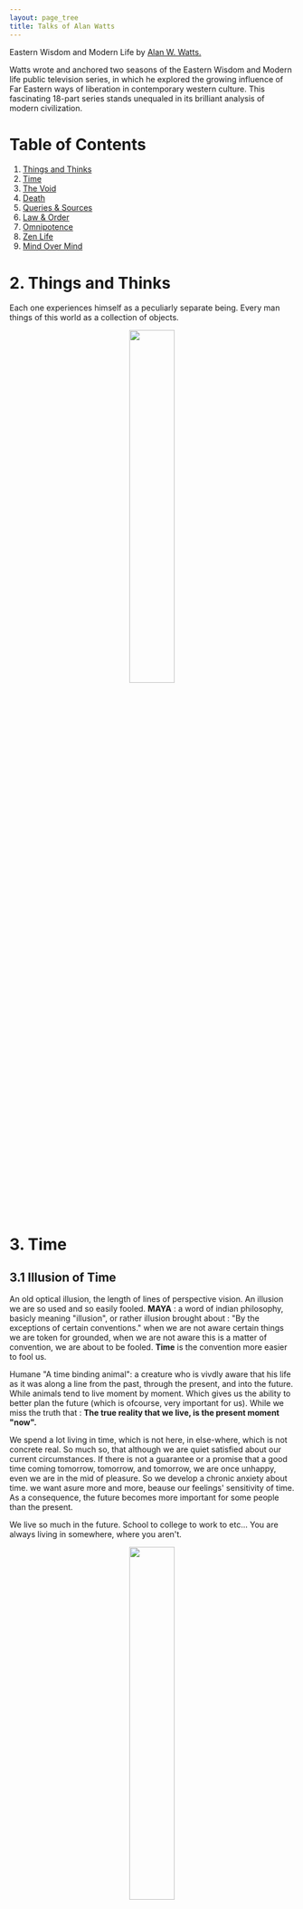```yaml
---
layout: page_tree
title: Talks of Alan Watts
---
```


Eastern Wisdom and Modern Life
by [Alan W. Watts.](https://www.alanwatts.org/)

Watts wrote and anchored two seasons of the Eastern Wisdom and Modern life public television series,
in which he explored the growing influence of Far Eastern ways of liberation in contemporary western culture.
This fascinating 18-part series stands unequaled in its brilliant analysis of modern civilization.

# Table of Contents
1. [Things and Thinks](#l2)
2. [Time](#l3)
3. [The Void](#l4)
4. [Death](#l6)
5. [Queries & Sources](#l8)
6. [Law & Order](#l12)
7. [Omnipotence](#l13)
8. [Zen Life](#l14)
9. [Mind Over Mind](#mind)

# 2. Things and Thinks <a name="l2"></a>

Each one experiences himself as a peculiarly separate being. Every man things of this world
as a collection of objects.


<div align="center">    
<img src="/assets/img/philo/alan_watts/maya.PNG" width="40%" height="40%"/>
</div>

# 3. Time <a name="l3"></a>

## 3.1 Illusion of Time

An old optical illusion, the length of lines of perspective vision.
An illusion we are so used and so easily fooled.
**MAYA** : a word of indian philosophy, basicly meaning "illusion", or rather illusion brought about : "By
the exceptions of certain conventions." when we are not aware certain things we are token for grounded,
when we are not aware this is a matter of convention, we are about to be fooled.
**Time** is the convention more easier to fool us.

Humane "A time binding animal": a creature who is vivdly aware that his life as it was along a line
from the past, through the present, and into the future. While animals tend to live moment by moment.
Which gives us the ability to better plan the future (which is ofcourse, very important for us).
While we miss the truth that : **The true reality that we live, is the present moment "now".**

We spend a lot living in time, which is not here, in else-where, which is not concrete real.
So much so, that although we are quiet satisfied about our current circumstances.
If there is not a guarantee or a promise that a good time coming tomorrow, tomorrow, and tomorrow,
we are once unhappy, even we are in the mid of pleasure.
So we develop a chronic anxiety about time. we want asure more and more, beause our feelings'
sensitivity of time. As a consequence, the future becomes more important for some people than the present.

We live so much in the future. School to college to work to etc... You are always living in somewhere, where you aren't.

<div align="center">    
<img src="/assets/img/philo/alan_watts/donkey.jpg" width="40%" height="40%"/>
</div>

Planning for future is useful, while if we always live in the future, one can never enjoy the fruit of actions.
Plan for the goodness for the future where you will never "be", is futile.
**You cannot live at all, unless you can live fully now !**

## 3.2 The dream of life

And because now is never satisfied as we are never living in it, we get more and more abid to
go on, and pursuit the future. We develop our technologies to fulfill our desire for the future.
If you can fulfill every wish you are wishing for :
[The dream of life](https://genius.com/Alan-watts-the-dream-of-life-annotated) .
There is no real fulfillment without delay.

**Brahma** (梵天) the world creator, but he is like our dreamer to dream the existence of the world
forgetting his identity.
KALPA (劫), a period of 4,320,000 years, a day of Brahma.

<div align="center">    
<img src="/assets/img/philo/alan_watts/KALPA.PNG" width="25%" height="25%"/>
</div>

* Western world, linear thought of time, or even upping line (getting better).
* While other culture, as a **CIRCLE** (watch) . And in Hinduism thought, it gets worse after each KALPA (consist of YUGA).

As YUGA goes, time becomes faster and more chaotic. As we are more and more conscious of time,
we tend more and more to pursuit the future. And as we keep pursuit the future, present life
becomes more and more unsatisfactory, and we feel we have to chase happiness at greater and
greater speed.

"The spring does not become the summer. The summer does not become the autumn. There is spring.
Then there is summer. When you burn wood there are ashes. But the wood does not become the ashes.
There is wood. And then there are ashes. " -- Dogen 《有時》, the Zen philosopher, living around 1200 AD.

春有百花秋有月，夏有凉风冬有雪。若无闲事挂心头，便是人间好时节。
("闲事": illusionary thought of pursuiting the future.)

<div align="center">    
<img src="/assets/img/philo/alan_watts/man_present.PNG" width="40%" height="40%"/>
</div>

**The present is the only place in which we live, the past and the future are no more than "useful illusion".
But uesful only when one lives in the present.**

# 4. The Void <a name="l4"></a>

"禅" (Zen in Japanese, Chan in Chinese), "DHYANA" in Indian Sanskrit word, which represents
a kind of experience of circle, which is a form of "SUNYA", **The Void**.
The basic of Buddism and Daoism, as *The way of expericening a way of feeling* (different from the
wastern regilions, which is mainly concerned with briefs).

## 4.1 悟

The Void rather represents complete spiritual freedom. **"悟" in quiet a sudden, you became totally
convinced that the way everything is in the universe and at this moment is absolutly right.** A sudden
feeling that everything is right the way it is now, however appalling, however terrible, and you know it
beyond a shadow of doubt.

* Feeling that everything just as it is so right that you could say of it : this is why I'am alive, this is what life is all about.
* Everything you see and feel seems to come to life in an extraorindary way that you feel the world as you've seen it before, but seen almost in a dream. But it is just the ordinary things that were confronting you, suddenly went to alive.
* You no longer feel yourself and what you are experiencing to be seperated. Although you don't lose the feeling of the outline of your skin, you don't forget your name, nevertheless the suddenly seems to you that you skin is no longer what divides you from the world, it's what joins you to it. What you see outside you is also you.

We ordinary think as ourself the controlling center, while in this experience, the center were suddenly enlarged
to include the whole universe. You almost feel as if you were God, except that in Eastern thought, one doesn't
think of God as a kind of omnipotent person. It is this feeling that you and this whole world are one.
And in this experience of oneness and the sudden coming alive of everything, the profound rightness of this moment
however far it may seem to be short of one's ideals of perfection. This is it.

Freedom is dangerious. This experience is risky. **Nirvana**.

## 4.2 One

You cannot in complete control of your whole life situation. You cannot in other words, fundamentally
posses yourself. So the problem is set, to try to find out who you are, who is knower behind your
experience, who is the experiencer, who is the ego the eye. And make you search for it, search for it, search for it.
That is to ask you to show the real basic original self and this means perform an absolutely 100 percent
genuiue and sincere act.

While when you try to be natural you know very well your trying and that everything you do is a fake.
So, we found that we cannot act 100 percent genuinely with this whole deal. So he try again and again
and again, while the teacher rejects every attempt he makes to show him his real self.

Until the moment comes when he suddenly realizes not just an idea but something he knows in his whole
body, he knows that from his very bones, that it can't be done. You cannot intentionally be natural
and he gives up. While in that moment there comes upon us this experience of the void of complete
freedom or being free form blocking.

# 6. Death <a name="l6"></a>

## 6.1 The Wheel of Life

The Wheel of Life (轮回) : the wheel of stages of existence through which being pass, clutched
by the great demon of **impermanence** (无常).

<div align="center">    
<img src="/assets/img/philo/alan_watts/wheel_of_life.jpg" width="60%" height="60%"/>
</div>

* Human world. 人道.
* The world of Devas (angels). 天道.
* The world of Anmials. 畜生道.
* The world of Purgatory. 地狱道.
* Pretas. 饿鬼道.  (frustrated spirits, with large stomachs and ting mouths, to show enormous appetite and small means to satisfy)

**Transmigration/Reincarnation** : you can never stop anywhere. You may come to heaven, but what comes up must go down.
You may descend to hell, but what goes down eventually come up. So one goes on and on, moving through these various
worlds until you become sufficiently awakened, to become a Buddha, one who is released from the wheel, enter the
eternal state of *Nirvana*.

**The Twelve Fold Chain of Dependent Origination** ([十二緣起](https://zh.wikipedia.org/wiki/%E7%B7%A3%E8%B5%B7>)).
「依此有故彼有，此生故彼生」. A schematic diagram of the force of the process that keeps this wheel rotating.
"佛言，云何名“緣起初義”？謂：依此有故彼有，此生故彼生。所謂：無明緣行，行緣識，識緣名色，名色緣六處，六處緣觸，觸緣受，受緣愛，愛緣取，取緣有，有緣生，生緣老死，起愁、歎、苦、憂、惱，是名為純大苦蘊集，如是名為緣起初義。"

* 無明. Ignorance.
* 行. Potentialisties of life. "身行、語行、意行，是名為行".
* 識. Consciousness. "一者、眼識，二者、耳識，三者、鼻識，四者、舌識，五者、身識，六者、意識"
* 名色. A name in a boat, 'the combination of name and form'. "四無色蘊：一者、受蘊，二者、想蘊，三者、行蘊，四者、識蘊"
* 六處. Sense consciousness. "一、眼內處，二、耳內處，三、鼻內處，四、舌內處，五、身內處，六、意內處，是謂六處"
* 觸. Contact a pair of lovers. "一者、眼觸，二者、耳觸，三者、鼻觸，四者、舌觸，五者、身觸，六者、意觸，是名為觸"
* 受. Perceptions. 'A man with arrow in his eye', showing the pain involved in the perception of the world. "受有三種，謂：樂受，苦受，不苦不樂受，是名為受"
* 愛. Desire. 'A woman with twins'. "愛有三種，謂：欲愛、色愛、無色愛，是名為愛"
* 取. Grasping. "謂四取：一者、欲取，二者、見取，三者、戒禁取，四者、我語取，是名為取"
* 有. Growth. the fullness of life. "有有三種，謂：欲有、色有、無色有，是名為有"
* 生. Birth. "彼彼有情，於彼彼有情類，諸生，等生，趣，起，出現，蘊得，界得，處得，諸蘊生起，命根出現，是名為生。"
* 老死. Old age and death.
* 愁、歎、苦、憂、惱.

Buddhists do not think of these various realms of the wheel ar literal worlds, but they represents various phases of life.

## 6.2 Karma

The process of **KARMA**. comes from the root 'KRI-', to act to do. The action is always involves the
necessity for other actions. "This arises that becomes."

Mainly the idea of *linkage*. Life and Death invlove each other, in the same way that the two ends of
the brush, lifting up on involves lifting up the other. **Death and Life imply each other.**
Karma also involves the idea of **continuity of patterns**.

The interdependence of being and not being, of death and life. The demon of change is really a disguise
of the very source of life. Death without which life is impossible, change without which life is totally boring.

# 8. Queries & Sources <a name="l8"></a>

## 8.1 Questions

First point, Alan is not to say eastern culture is better. And the philosphy ideas that had been talked
are held by only quiet a minority of people in Asia. These are ideas from another part of the world,
from a minority of people in that other part of the world, which are of possible use to us.

Second question, "death and rebirth" as their found in Hinduism and Buddhism.  You will go to the
same blankness, out of which you came.Although death involves the
destruction of the memory, and therefore of what we call our 'I' or 'ego'. Nevertheless there isn't
just a blank after death. But rather that nature fills the vacuum created by unconsciousness, with a
new consciousness.

Third question. The eastern idea, came from Hinduism Buddhism Taoism or so, that all life is
fundamental one, and the height of wisdom, consists in some way, to experience the unity of life.
But it seems undetectable, but then how can you talk about there being an experience of it?
The answer is that, there is knowledge obtained by participation ("如眼能看不自看"), other than
the knowledge by standing by.

For an example, when you listening to a concert. You don't realize that you are "listening" to the music.
You as it was, become the music, in listening to it. And in this moment you are one with your experience.
The same thing happening through your life. So to 'grasp' the oneness of life, you mustn't try to get
it by thinking, you have to get it by going right into your life as it happens.

## 8.2 Books

* "Philosphies of India", notes from Heinrich Zimmer, edited by Joseph Campbell.
* "Upanishads" (《奥义书》)
* "The Bhagavad-Gita" (《薄伽梵歌》)
* "Man And His Becoming According To The Vedanta (吠檀多)"  by René Guénon.
* "The Dance of Shiva", by Ananda Coomaraswamy.
* "The Wisdom of Laotse" , by Yutang (《老子的智慧》林语堂 ).
* "Buddhism" by Christmas Humphreys.
* "The Way of Zen", Alan W.Watts.
* "Nature, Man and Woman" , Alan W.Watts. As a meun of this whole series.


# 12. Law & Order <a name="l12"></a>

## 12.1 Introduction

*Divination* "The book of Change" (《易经》)

<div align="center">    
<img src="/assets/img/philo/alan_watts/bagua.jpg" width="40%" height="40%"/>
</div>

[wikipedia](https://en.wikipedia.org/wiki/Bagua)

* 阴/阳
* The eight principle elements involved in every life situtaion.

先天八卦：太极生两仪，两仪生四象，四象生八卦。

<div align="center">    
<img src="/assets/img/philo/alan_watts/Xiantianbagua.png" width="50%" height="50%"/>
</div>

(后天八卦，乾卦在西北)

## 12.2 Objection

From our modern scientific point of view, that flipping coins to come to the great descisions
of life is the stupidest thing we could possibly do. After all, it neglects all rational cogitation
about our situations.

However, when you estimate the data, when you consider the facts that are involved in any
particular decision, How do you know exactly what facts are involved? Something that out of your
thought may enter into the situation and change it utterly. And how do you know that you get enough data?
After all, the data, the causes, the problems involved in any particular situation are virtually infinite.
A matter of fact you stop getting data, stop getting problems involved, either when you are tired of it,
or when the time comes to act and you haven't time to collect any more data.
*That is just as irrational as flipping coins because you decide when to stop investigating in a very
arbitrary way.*

How about probabilistics. If you toss a coin, you may collect the tests for 1000 tosses, while this
data may various among different people (e.g. 400-600, 401-599, etc), and the actually probability
of the next toss is always half-to-half.

Alan puts that : we can never prove whether any method of coming to decisions really work.
We can never know the outcome of a decision is a failure or a success, because only the unknown
that comes next will show whether it is good or not, and the unknown stretches infinitely into the future.

## 12.3 View

* Negative side : the acient chinese relied too meticulously upon the classification of world and events based on these symbols.
* Positive side : the book is founded in a view of life, which see not too much on the **causal relationship** between events as the **pattern of events**.

Instead of understanding events by relation to past causes, it understands events by relation to their
present pattern. In other words, it comprehends them by taking a total view instead of what we might
call a linear view (of cause-result relation, the causality).

<div align="center">    
<img src="/assets/img/philo/alan_watts/circle.PNG" width="50%" height="50%"/>
</div>


To undertand events in its present context, (chaine of Markov?)
* The western way of looking at things : by **the order of words**, determined by what went before them. As a result, we will see the world governed by **Laws** (則), the law of nature.
* **The order of design**. The two circles in differen context have quiet different meanings. But you see their relations to their meanings all at once. The meaning of each part of the design is relative to the rest of it as you see it now at this moment.

The idea of the **I Ching** , is to reveal through its symbols that total pattern of the moment
when the question is asked on the supposition that the pattern of this moment governes even the tossing
of coins.

## 12.4 Law

則(Law)，義，理(organic pattern). The order of nature, the order of justice, the order of beauty
are things which we can know in ourselves, but we cannot write down in black and white. Therefore
the superior man is one who has the sensibility for these things in himself.


# 13 Omnipotence <a name="l13"></a>

Understanding the world.

* The way of description. The way of understanding things in words and in terms. The linear view.
* The way of seeing. The way of understanding through seeing and looking a field or a subject totally all at once. The total view.

In western view, we may see things as being constructed or made, as we linearly understanding it, by a
step by step process (parts are all apart, then assampled).

While in eastern view, the world is **grown**, it grows itself. It expands constellations
its own parts from within itself, coming into being altogether once.

# 14 Zen Life <a name="l14"></a>

**Dharma dhatu**  A world, where everything is related to everything else (~ A spider Net, vertices and edges).
The world is so closely related to each other, one thing can only exist, which inter-related
to others.
(In other words, I don't know what is empty hand, unless I know a hand with some. I don't know motion, unless
I see something moving.)

**无为** (from this point of view) : nothing acts of itself, no such a thing as a agent, for action is the nature of the whole thing.
As it appears in one place, in relation with a stillness or others.

**Deceptions** (which do not exist, while human invent them to make standards for society):

* **THINGS** to talk about the world, we have to 'divide' it into verious different units, pretend things are separable (as is talked in Lecture 2 Things and think).
* **AGENTS** that human individual is a separated thing, orginating actions, and responds for it. In this inter-connection view, actions do not start at any particular spot, it is a property of the whole field. While for running human socity, we treat everyone a responsable agents.
* **REWARDS & PUNISHMENTS**. We act as a fully responsable agent, act according to it, to obatin the future "rewards". There are advantages in planning the future, while we are living fully now.

These creative deceptions are made to make our sciety more organized, and easier to contorl.
They are like rafts, it help to cross the river. while if keep it all the way after, it will become a burden.
Zen is to free people from these burdens, to recover the view of the world with ful connectivities.
(there is no agent ego to "do" with it, nor "not do" with it.)

What does the wind say, Where is the cloud going?


# Mind Over Mind <a name="mind"></a>

## Vicious Circle

The Buddha said that wisdom must come only from the abandoment of selfish craving or desire.
One who abandons that desire attains **Nirvana** (涅槃), which is superme peace, liberation.
Nirvana means in Sanskrit "blow out", that is exhale the breath, the opposite, desire is to
breath in. If you breathe in and hold it, you lose your breath. But if you breath out, it
comes back to you. **If you want life, don't cling to it, let go.**

But the problem is, if we desire not to desire, is that already a desire?
How can I surrender myself when myself is precisely an urge to hold on, to cling.


## Improve Yourself?

The person who is going to do the improving is the one who needs to be improved.

**上德不德，是以有德；下德不失德，是以无德。**

**The highest virtue is not virtue and therefore really is virtue. But inferior virtue
cannot let go of being virtuous and therefore is not virtuous.**
The highest virtue is not conscious of itself as virtue and therefore really is virtue.
Lower virtue is so self-conscious that it's not virtue.
In other words, when you breathe you don't cingratulate yourself on being virtuous,
but breathing is a great virtue, it's living.

If you are really aware of your own inner workings, you will realize there's nothing you can
do to improve yourself. Because you don't know that better is, in any case. And you, who do the
improving are the one who needs to be improved. (It also goes for societies.)

If you see that you can't outwit yourself, you can't be unselfconscious on purpose,
you can't be designedly spontaneous, and you can't be genuinely loving by intending to love.

Supposing we can't do anything to change ourselves.

Why come to school? A: you're interested in something, you don't come to improve yourself.
But the trouble is the schools got the wrong idea, they give people honors for learning.
The reward for studying French (for an example) should be the ability to speak and enjoying reading
and having fun with french people. While now the degree becomes the point.

The whole idea of self-imprvement is will of the wisp and a hoax

Just watch, and don't be in a hurry to think you know what it is.
When you select an authority ("authority" is just your opponion) who will help you to improve yourself.
It's like hiring the police out of your tax money and putting them in charge of seeing
that you obey the law.

Your idea of GOD is your idea of GOD, the "authority" is the one we brought.
